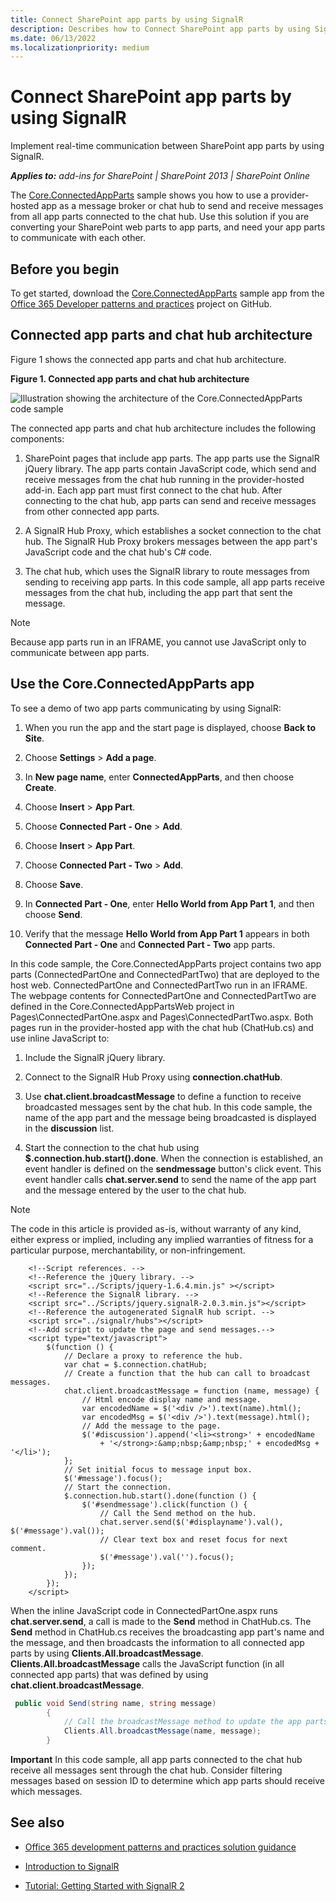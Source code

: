 ```yaml
---
title: Connect SharePoint app parts by using SignalR
description: Describes how to Connect SharePoint app parts by using SignalR and outlines how to use the Core.ConnectedAppParts application.
ms.date: 06/13/2022
ms.localizationpriority: medium
---
```

# Connect SharePoint app parts by using SignalR

Implement real-time communication between SharePoint app parts by using SignalR.

_**Applies to:** add-ins for SharePoint | SharePoint 2013 | SharePoint Online_

The  [Core.ConnectedAppParts](https://github.com/SharePoint/PnP/tree/master/Samples/Core.ConnectedAppParts) sample shows you how to use a provider-hosted app as a message broker or chat hub to send and receive messages from all app parts connected to the chat hub. Use this solution if you are converting your SharePoint web parts to app parts, and need your app parts to communicate with each other.

## Before you begin
<a name="sectionSection0"> </a>

To get started, download the  [Core.ConnectedAppParts](https://github.com/SharePoint/PnP/tree/master/Samples/Core.ConnectedAppParts) sample app from the [Office 365 Developer patterns and practices](https://github.com/SharePoint/PnP/tree/dev) project on GitHub.

## Connected app parts and chat hub architecture
<a name="sectionSection1"> </a>

Figure 1 shows the connected app parts and chat hub architecture.

**Figure 1. Connected app parts and chat hub architecture**

![Illustration showing the architecture of the Core.ConnectedAppParts code sample](media/f835d4b8-a84e-4484-8fdf-370d9f308b53.png)

The connected app parts and chat hub architecture includes the following components:

1. SharePoint pages that include app parts. The app parts use the SignalR jQuery library. The app parts contain JavaScript code, which send and receive messages from the chat hub running in the provider-hosted add-in. Each app part must first connect to the chat hub. After connecting to the chat hub, app parts can send and receive messages from other connected app parts.
    
2. A SignalR Hub Proxy, which establishes a socket connection to the chat hub. The SignalR Hub Proxy brokers messages between the app part's JavaScript code and the chat hub's C# code.
    
3. The chat hub, which uses the SignalR library to route messages from sending to receiving app parts. In this code sample, all app parts receive messages from the chat hub, including the app part that sent the message.
    
> [!NOTE] 
> Because app parts run in an IFRAME, you cannot use JavaScript only to communicate between app parts. 

## Use the Core.ConnectedAppParts app
<a name="sectionSection2"> </a>

To see a demo of two app parts communicating by using SignalR: 

1. When you run the app and the start page is displayed, choose  **Back to Site**.
    
2. Choose  **Settings** > **Add a page**.
    
3. In  **New page name**, enter  **ConnectedAppParts**, and then choose  **Create**.
    
4. Choose  **Insert** > **App Part**.
    
5. Choose  **Connected Part - One** > **Add**.
    
6. Choose  **Insert** > **App Part**.
    
7. Choose  **Connected Part - Two** > **Add**.
    
8. Choose  **Save**.
    
9. In  **Connected Part - One**, enter  **Hello World from App Part 1**, and then choose  **Send**.
    
10. Verify that the message  **Hello World from App Part 1** appears in both **Connected Part - One** and **Connected Part - Two** app parts.
    
In this code sample, the Core.ConnectedAppParts project contains two app parts (ConnectedPartOne and ConnectedPartTwo) that are deployed to the host web. ConnectedPartOne and ConnectedPartTwo run in an IFRAME. The webpage contents for ConnectedPartOne and ConnectedPartTwo are defined in the Core.ConnectedAppPartsWeb project in Pages\ConnectedPartOne.aspx and Pages\ConnectedPartTwo.aspx. Both pages run in the provider-hosted app with the chat hub (ChatHub.cs) and use inline JavaScript to:

1. Include the SignalR jQuery library.
    
2. Connect to the SignalR Hub Proxy using  **connection.chatHub**. 
    
3. Use  **chat.client.broadcastMessage** to define a function to receive broadcasted messages sent by the chat hub. In this code sample, the name of the app part and the message being broadcasted is displayed in the **discussion** list.
    
4. Start the connection to the chat hub using  **$.connection.hub.start().done**. When the connection is established, an event handler is defined on the  **sendmessage** button's click event. This event handler calls **chat.server.send** to send the name of the app part and the message entered by the user to the chat hub.

> [!NOTE] 
> The code in this article is provided as-is, without warranty of any kind, either express or implied, including any implied warranties of fitness for a particular purpose, merchantability, or non-infringement.

```
    <!--Script references. -->
    <!--Reference the jQuery library. -->
    <script src="../Scripts/jquery-1.6.4.min.js" ></script>
    <!--Reference the SignalR library. -->
    <script src="../Scripts/jquery.signalR-2.0.3.min.js"></script>
    <!--Reference the autogenerated SignalR hub script. -->
    <script src="../signalr/hubs"></script>
    <!--Add script to update the page and send messages.--> 
    <script type="text/javascript">
        $(function () {
            // Declare a proxy to reference the hub. 
            var chat = $.connection.chatHub;
            // Create a function that the hub can call to broadcast messages.
            chat.client.broadcastMessage = function (name, message) {
                // Html encode display name and message. 
                var encodedName = $('<div />').text(name).html();
                var encodedMsg = $('<div />').text(message).html();
                // Add the message to the page. 
                $('#discussion').append('<li><strong>' + encodedName
                    + '</strong>:&amp;nbsp;&amp;nbsp;' + encodedMsg + '</li>');
            };
            // Set initial focus to message input box.  
            $('#message').focus();
            // Start the connection.
            $.connection.hub.start().done(function () {
                $('#sendmessage').click(function () {
                    // Call the Send method on the hub. 
                    chat.server.send($('#displayname').val(), $('#message').val());
                    // Clear text box and reset focus for next comment. 
                    $('#message').val('').focus();
                });
            });
        });
    </script>
```

When the inline JavaScript code in ConnectedPartOne.aspx runs  **chat.server.send**, a call is made to the  **Send** method in ChatHub.cs. The **Send** method in ChatHub.cs receives the broadcasting app part's name and the message, and then broadcasts the information to all connected app parts by using **Clients.All.broadcastMessage**.  **Clients.All.broadcastMessage** calls the JavaScript function (in all connected app parts) that was defined by using **chat.client.broadcastMessage**.

```csharp
 public void Send(string name, string message)
        {
            // Call the broadcastMessage method to update the app parts.
            Clients.All.broadcastMessage(name, message);
        }
```

**Important**  In this code sample, all app parts connected to the chat hub receive all messages sent through the chat hub. Consider filtering messages based on session ID to determine which app parts should receive which messages.

## See also
<a name="bk_addresources"> </a>

-  [Office 365 development patterns and practices solution guidance](Office-365-development-patterns-and-practices-solution-guidance.md)
    
-  [Introduction to SignalR](http://www.asp.net/signalr/overview/getting-started/introduction-to-signalr)
    
-  [Tutorial: Getting Started with SignalR 2](http://www.asp.net/signalr/overview/getting-started/tutorial-getting-started-with-signalr)
    
